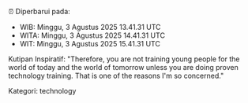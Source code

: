 ⏰ Diperbarui pada:
- WIB: Minggu, 3 Agustus 2025 13.41.31 UTC
- WITA: Minggu, 3 Agustus 2025 14.41.31 UTC
- WIT: Minggu, 3 Agustus 2025 15.41.31 UTC

Kutipan Inspiratif:
"Therefore, you are not training young people for the world of today and the world of tomorrow unless you are doing proven technology training. That is one of the reasons I'm so concerned."


Kategori: technology

